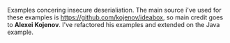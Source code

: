 Examples concering insecure deserialiation. The main source i've used for these examples is
https://github.com/kojenov/ideabox, so main credit goes to **Alexei Kojenov**. I've refactored his examples and extended
on the Java example.